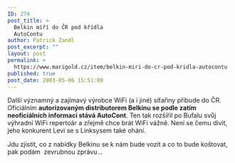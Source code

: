 ```yaml
---
ID: 274
post_title: >
  Belkin míří do ČR pod křídla
  AutoContu
author: Patrick Zandl
post_excerpt: ""
layout: post
permalink: >
  https://www.marigold.cz/item/belkin-miri-do-cr-pod-kridla-autocontu
published: true
post_date: 2003-05-06 15:51:00
---
```

<P>Další významný a zajímavý výrobce WiFi (a i jiné) síťařiny přibude do ČR. Oficiálním <STRONG>autorizovaným distributorem Belkinu se podle zatím neoficiálních informací stává AutoCont</STRONG>. Ten tak rozšířil po Bufalu svůj výhradní WiFi repertoár a zřejmě chce brát WiFi vážně. Není se čemu divit, jeho konkurent Levi se s Linksysem také ohání. </P>
<P>Jdu zjistit, co z nabídky Belkinu se k nám bude vozit a co to bude koštovat, pak podám&#160; zevrubnou zprávu...</P>